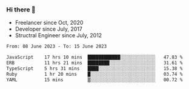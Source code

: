 ### Hi there 👋

- Freelancer since Oct, 2020
- Developer since July, 2017
- Structral Engineer since July, 2012

<!--START_SECTION:waka-->

```txt
From: 08 June 2023 - To: 15 June 2023

JavaScript    17 hrs 10 mins  ████████████░░░░░░░░░░░░░   47.83 %
ERB           11 hrs 21 mins  ████████░░░░░░░░░░░░░░░░░   31.61 %
TypeScript    5 hrs 31 mins   ████░░░░░░░░░░░░░░░░░░░░░   15.38 %
Ruby          1 hr 20 mins    █░░░░░░░░░░░░░░░░░░░░░░░░   03.74 %
YAML          15 mins         ▒░░░░░░░░░░░░░░░░░░░░░░░░   00.72 %
```

<!--END_SECTION:waka-->
